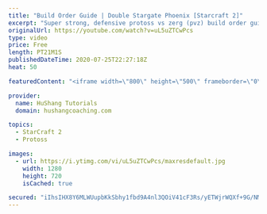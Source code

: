 ```yaml
---
title: "Build Order Guide | Double Stargate Phoenix [Starcraft 2]"
excerpt: "Super strong, defensive protoss vs zerg (pvz) build order guide. This opening is going to give you incredible map control over zerg in the mid-game, letting you scout exactly what is coming your way and making it easy to feel in control of the game. This build also completely owns mutalisk transitions"
originalUrl: https://youtube.com/watch?v=uL5uZTCwPcs
type: video
price: Free
length: PT21M1S
publishedDateTime: 2020-07-25T22:27:18Z
heat: 50

featuredContent: "<iframe width=\"800\" height=\"500\" frameborder=\"0\" src=\"https://www.youtube.com/embed/uL5uZTCwPcs\" allow=\"accelerometer; autoplay; encrypted-media; gyroscope; picture-in-picture\" allowfullscreen></iframe>"

provider:
  name: HuShang Tutorials
  domain: hushangcoaching.com

topics:
  - StarCraft 2
  - Protoss

images:
  - url: https://i.ytimg.com/vi/uL5uZTCwPcs/maxresdefault.jpg
    width: 1280
    height: 720
    isCached: true

secured: "iIhsIHX8Y6MLWUupbKkSbhy1fbd9A4nl3QOiV41cF3Rs/yETWjrWQXf+9G/NMakIYgF/rJGRvfFT4JDtbPJPzGDQt9hbL2nlI0iyqgiiWOCDuet6MALwUe1RB4fdUhC4dK6x2G/uTr0KF26W1clyAZ/7/eHuyQnWW4XvsQyJ56hEiEBKL5bHR+LMtPcceol5CMCQ1R5WaQPqhhJYyusA3RWp8oM4SMgMttp+S730NeoqBqVH/xKept2edxEo04CwtHsbo0WlZ/42KwbpNsIStcXpBgw9X41UIf4PkwE2PdBjpD9QQB4iwNt7BsjFRhTMw87IrQkxGMTzsQ4061ijfLpM1P+FMmZnucQNWbAn8BUTRVtfAsvCMs/dTHVdUYlUAdBbD6A3SyVvYjcmRjg3/1+IHK19NfHDx6GtH8Sa9Y4=;lIAzE0FJi7R2/9QAHTomng=="
---
```


